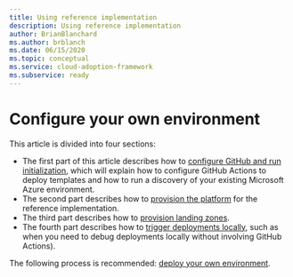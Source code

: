 ```yaml
---
title: Using reference implementation
description: Using reference implementation
author: BrianBlanchard
ms.author: brblanch
ms.date: 06/15/2020
ms.topic: conceptual
ms.service: cloud-adoption-framework
ms.subservice: ready
---
```


<!-- docsTest:disable -->

# Configure your own environment

This article is divided into four sections:

- The first part of this article describes how to [configure GitHub and run initialization](./Configure-run-initialization.md), which will explain how to configure GitHub Actions to deploy templates and how to run a discovery of your existing Microsoft Azure environment.
- The second part describes how to [provision the platform](./deploy-platform-infrastructure.md) for the reference implementation.
- The third part describes how to [provision landing zones](./deploy-landing-zone.md).
- The fourth part describes how to [trigger deployments locally](./trigger-local-deployment.md), such as when you need to debug deployments locally without involving GitHub Actions).

The following process is recommended: [deploy your own environment](../media/deploy-environment.png).
